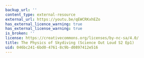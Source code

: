```yaml
---
backup_url: ''
content_type: external-resource
external_url: https://youtu.be/qEWCRKxhEZo
has_external_licence_warning: true
has_external_license_warning: true
is_broken: ''
license: https://creativecommons.org/licenses/by-nc-sa/4.0/
title: The Physics of Skydiving (Science Out Loud S2 Ep1)
uid: 046bc241-6bd0-4761-8c9b-d0897412e516
---
```

